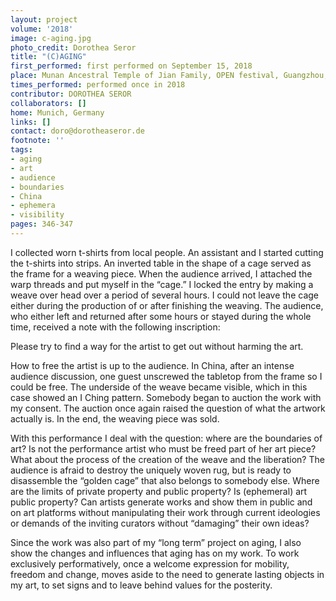 ```yaml
---
layout: project
volume: '2018'
image: c-aging.jpg
photo_credit: Dorothea Seror
title: "(C)AGING"
first_performed: first performed on September 15, 2018
place: Munan Ancestral Temple of Jian Family, OPEN festival, Guangzhou, China
times_performed: performed once in 2018
contributor: DOROTHEA SEROR
collaborators: []
home: Munich, Germany
links: []
contact: doro@dorotheaseror.de
footnote: ''
tags:
- aging
- art
- audience
- boundaries
- China
- ephemera
- visibility
pages: 346-347
---
```


I collected worn t-shirts from local people. An assistant and I started cutting the t-shirts into strips. An inverted table in the shape of a cage served as the frame for a weaving piece. When the audience arrived, I attached the warp threads and put myself in the “cage.” I locked the entry by making a weave over head over a period of several hours. I could not leave the cage either during the production of or after finishing the weaving. The audience, who either left and returned after some hours or stayed during the whole time, received a note with the following inscription:

Please try to find a way for the artist to get out without harming the art.

How to free the artist is up to the audience. In China, after an intense audience discussion, one guest unscrewed the tabletop from the frame so I could be free. The underside of the weave became visible, which in this case showed an I Ching pattern. Somebody began to auction the work with my consent. The auction once again raised the question of what the artwork actually is. In the end, the weaving piece was sold.

With this performance I deal with the question: where are the boundaries of art? Is not the performance artist who must be freed part of her art piece? What about the process of the creation of the weave and the liberation? The audience is afraid to destroy the uniquely woven rug, but is ready to disassemble the “golden cage” that also belongs to somebody else. Where are the limits of private property and public property? Is (ephemeral) art public property? Can artists generate works and show them in public and on art platforms without manipulating their work through current ideologies or demands of the inviting curators without “damaging” their own ideas?

Since the work was also part of my “long term” project on aging, I also show the changes and influences that aging has on my work. To work exclusively performatively, once a welcome expression for mobility, freedom and change, moves aside to the need to generate lasting objects in my art, to set signs and to leave behind values for the posterity.
